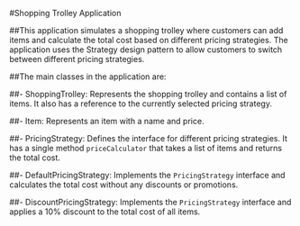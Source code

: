 #Shopping Trolley Application

##This application simulates a shopping trolley where customers can add items and calculate the total cost based on different pricing strategies. The application uses the Strategy design pattern to allow customers to switch between different pricing strategies.

##The main classes in the application are:

##- ShoppingTrolley: Represents the shopping trolley and contains a list of items. It also has a reference to the currently selected pricing strategy.

##- Item: Represents an item with a name and price.

##- PricingStrategy: Defines the interface for different pricing strategies. It has a single method `priceCalculator` that takes a list of items and returns the total cost.

##- DefaultPricingStrategy: Implements the `PricingStrategy` interface and calculates the total cost without any discounts or promotions.

##- DiscountPricingStrategy: Implements the `PricingStrategy` interface and applies a 10% discount to the total cost of all items.

